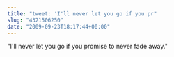 ```yaml
---
title: "tweet: 'I'll never let you go if you pr"
slug: "4321506250"
date: "2009-09-23T18:17:44+00:00"
---
```

"I'll never let you go if you promise to never fade away."